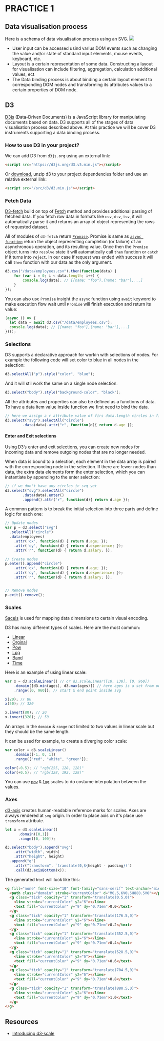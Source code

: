 # PRACTICE 1

## Data visualisation process

Here is a schema of data visualisation process using an SVG.
![](screens/approach.png)

* User input can be accessed usind varius DOM events such as changing the value and/or state of standard input elements, mouse events, keyboard, etc.
* Layout is a certain representation of some data. Constructing a layout for visualisation can include filtering, aggregation, calculation additional values, ect.  
* The Data binding process is about binding a certain layout element to corresponding DOM nodes and transforming its attributes values to a certain properties of DOM node.

## D3

[D3js](https://d3js.org/) (Data-Driven Documents) is a JavaScript library for manipulating documents based on data. D3 supports all of the stages of data visualisation process described above. At this practice we will be cover D3 instruments supporting a data binding process.

### How to use D3 in your project?

We can add D3 from `d3js.org` using an external link:
```html
<script src="https://d3js.org/d3.v5.min.js"></script>
```
Or [download](https://github.com/d3/d3/releases), unzip d3 to your project dependencies folder and use an relative external link:
```html
<script src="/src/d3/d3.min.js"></script>
```

### Fetch Data

[D3-fetch](https://github.com/d3/d3-fetch) build on top of [Fetch](https://fetch.spec.whatwg.org/) method and provides additional parsing of fetched data. If you fetch row data in formats like `csv`, `dsv`, `tsv`, it will automatically parse it and returns an array of object representing the rows of requested dataset.

All of modules of `d3-fetch` return [`Promise`](https://developer.mozilla.org/en-US/docs/Web/JavaScript/Reference/Global_Objects/Promise). Promise is same as [`async function`](https://developer.mozilla.org/en-US/docs/Web/JavaScript/Reference/Statements/async_function) return the object representing completion (or failure) of an asynchronous operation, and its resulting value. Once then the `Promise` object turns into `resolve` state it will automatically call `then` function or `catch` if it turns into `reject`. In our case if request was ended with success it will call `then` function with our data as the only argument.
```javascript
d3.csv("/data/employees.csv").then(function(data) {
    for (var i = 0; i < data.length; i++) {
        console.log(data); // [{name: "foo"},{name: "bar"},...]
    }
});
```

You can also use `Promise` insight the `async` function using `await` keyword to make execution flow wait until `Promise` will finish execution and return its value:
```javascript
(async () => {
  let data = await d3.csv("/data/employees.csv");
  console.log(data); // [{name: "foo"},{name: "bar"},...]
})();
```

### Selections

D3 supports a declarative approach for workin with selections of nodes. For example the following code will set color to blue in all nodes in the selection:
```javascript
d3.selectAll("p").style("color", "blue");
```
And it will stil work the same on a single node selection:
```javascript
d3.select("body").style("background-color", "black");
```

All the attributes and properties can also be defined as a functions of data. To have a data item value inside function we first need to bind the data.
```javascript
// here we assign a r attribute value of firs data.length circles in first svg in our document to age parameter of corresponding element in data array
d3.select("svg").selectAll("circle")
        .data(data).attr("r", function(d){ return d.age });
```

#### Enter and Exit selections

Using D3’s enter and exit selections, you can create new nodes for incoming data and remove outgoing nodes that are no longer needed.

When data is bound to a selection, each element in the data array is paired with the corresponding node in the selection. If there are fewer nodes than data, the extra data elements form the enter selection, which you can instantiate by appending to the enter selection:
```javascript
// if we don't have any circles in svg yet
d3.select("svg").selectAll("circle")
        .data(data).enter()
        .append().attr("r", function(d){ return d.age });
```

A common pattern is to break the initial selection into three parts and define logic for each one:

```javascript
// Update nodes
var p = d3.select("svg")
  .selectAll("circle")
  .data(employees)
    .attr('cx', function(d) { return d.age; });
    .attr('cy', function(d) { return d.experience; });
    .attr('r', function(d) { return d.salary; });

// Create nodes 
p.enter().append("circle")
    .attr('cx', function(d) { return d.age; });
    .attr('cy', function(d) { return d.experience; });
    .attr('r', function(d) { return d.salary; });


// Remove nodes
p.exit().remove();
```

### Scales

[Sacels](https://github.com/d3/d3-scale) is used for mapping data dimensions to certain visual encoding.

D3 has many different types of scales. Here are the most common:

- [Linear](https://github.com/d3/d3-scale#linear-scales)
- [Orginal](https://github.com/d3/d3-scale#ordinal-scales)
- [Pow](https://github.com/d3/d3-scale#power-scales)
- [Log](https://github.com/d3/d3-scale#log-scales)
- [Band](https://github.com/d3/d3-scale#band-scales)
- [Time](https://github.com/d3/d3-scale#scaleTime)

Here is an example of using linear scale:
```javascript
var x = d3.scaleLinear() // or d3.scaleLinear([10, 130], [0, 960])
    .domain([d3.min(ages), d3.max(ages)]) // here ages is a set from our data
    .range([0, 960]); // start & end point inside svg

x(20); // 80
x(50); // 320

x.invert(80); // 20
x.invert(320); // 50
```
An arrays in the `domain` & `range` not limited to two values in linear scale but they should be the same length.

It can be used for example, to create a diverging color scale: 
```javascript
var color = d3.scaleLinear()
    .domain([-1, 0, 1])
    .range(["red", "white", "green"]);

color(-0.5); // "rgb(255, 128, 128)"
color(+0.5); // "rgb(128, 192, 128)"
```

You can use [`pow`](https://github.com/d3/d3-scale#power-scales) & [`log`](https://github.com/d3/d3-scale#log-scales) scales to do costume interpolation between the values.  

### Axes

[d3-axis](https://github.com/d3/d3-axis) creates human-readable reference marks for scales.
Axes are always rendered at `svg` origin. In order to place axis on it's place use `transform` attribute.
```javascript
let x = d3.scaleLinear()
      .domain([0,1])
      .range([0, 100]);

d3.select("body").append("svg")
    .attr("width", width)
    .attr("height", height)
  .append("g")
    .attr("transform", `translate(0,${height - padding})`)
    .call(d3.axisBottom(x));
```

The generated `html` will look like this:
```html
<g fill="none" font-size="10" font-family="sans-serif" text-anchor="middle" transform="translate(0,100)">
  <path class="domain" stroke="currentColor" d="M0.5,6V0.5H880.5V6"></path>
  <g class="tick" opacity="1" transform="translate(0.5,0)">
    <line stroke="currentColor" y2="6"></line>
    <text fill="currentColor" y="9" dy="0.71em">0.0</text>
  </g>
  <g class="tick" opacity="1" transform="translate(176.5,0)">
    <line stroke="currentColor" y2="6"></line>
    <text fill="currentColor" y="9" dy="0.71em">0.2</text>
  </g>
  <g class="tick" opacity="1" transform="translate(352.5,0)">
    <line stroke="currentColor" y2="6"></line>
    <text fill="currentColor" y="9" dy="0.71em">0.4</text>
  </g>
  <g class="tick" opacity="1" transform="translate(528.5,0)">
    <line stroke="currentColor" y2="6"></line>
    <text fill="currentColor" y="9" dy="0.71em">0.6</text>
  </g>
  <g class="tick" opacity="1" transform="translate(704.5,0)">
    <line stroke="currentColor" y2="6"></line>
    <text fill="currentColor" y="9" dy="0.71em">0.8</text>
  </g>
  <g class="tick" opacity="1" transform="translate(880.5,0)">
    <line stroke="currentColor" y2="6"></line>
    <text fill="currentColor" y="9" dy="0.71em">1.0</text>
  </g>
</g>
```

## Resources
- [Introducing d3-scale](https://medium.com/@mbostock/introducing-d3-scale-61980c51545f)
